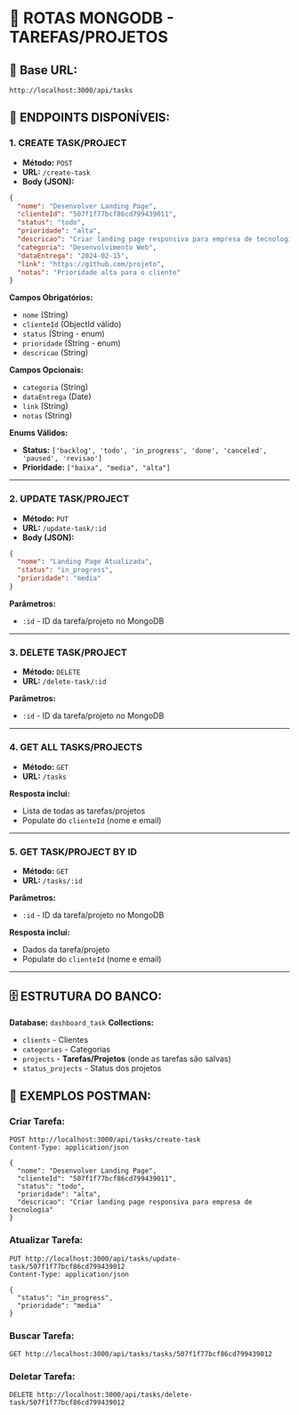 # 🚀 **ROTAS MONGODB - TAREFAS/PROJETOS**

## 📍 **Base URL:**
```
http://localhost:3000/api/tasks
```

## 🔧 **ENDPOINTS DISPONÍVEIS:**

### **1. CREATE TASK/PROJECT**
- **Método:** `POST`
- **URL:** `/create-task`
- **Body (JSON):**
```json
{
  "nome": "Desenvolver Landing Page",
  "clienteId": "507f1f77bcf86cd799439011",
  "status": "todo",
  "prioridade": "alta",
  "descricao": "Criar landing page responsiva para empresa de tecnologia",
  "categoria": "Desenvolvimento Web",
  "dataEntrega": "2024-02-15",
  "link": "https://github.com/projeto",
  "notas": "Prioridade alta para o cliente"
}
```

**Campos Obrigatórios:**
- `nome` (String)
- `clienteId` (ObjectId válido)
- `status` (String - enum)
- `prioridade` (String - enum)
- `descricao` (String)

**Campos Opcionais:**
- `categoria` (String)
- `dataEntrega` (Date)
- `link` (String)
- `notas` (String)

**Enums Válidos:**
- **Status:** `['backlog', 'todo', 'in_progress', 'done', 'canceled', 'paused', 'revisao']`
- **Prioridade:** `["baixa", "media", "alta"]`

---

### **2. UPDATE TASK/PROJECT**
- **Método:** `PUT`
- **URL:** `/update-task/:id`
- **Body (JSON):**
```json
{
  "nome": "Landing Page Atualizada",
  "status": "in_progress",
  "prioridade": "media"
}
```

**Parâmetros:**
- `:id` - ID da tarefa/projeto no MongoDB

---

### **3. DELETE TASK/PROJECT**
- **Método:** `DELETE`
- **URL:** `/delete-task/:id`

**Parâmetros:**
- `:id` - ID da tarefa/projeto no MongoDB

---

### **4. GET ALL TASKS/PROJECTS**
- **Método:** `GET`
- **URL:** `/tasks`

**Resposta inclui:**
- Lista de todas as tarefas/projetos
- Populate do `clienteId` (nome e email)

---

### **5. GET TASK/PROJECT BY ID**
- **Método:** `GET`
- **URL:** `/tasks/:id`

**Parâmetros:**
- `:id` - ID da tarefa/projeto no MongoDB

**Resposta inclui:**
- Dados da tarefa/projeto
- Populate do `clienteId` (nome e email)

---

## 🗄️ **ESTRUTURA DO BANCO:**

**Database:** `dashboard_task`
**Collections:**
- `clients` - Clientes
- `categories` - Categorias
- `projects` - **Tarefas/Projetos** (onde as tarefas são salvas)
- `status_projects` - Status dos projetos

## 📝 **EXEMPLOS POSTMAN:**

### **Criar Tarefa:**
```
POST http://localhost:3000/api/tasks/create-task
Content-Type: application/json

{
  "nome": "Desenvolver Landing Page",
  "clienteId": "507f1f77bcf86cd799439011",
  "status": "todo",
  "prioridade": "alta",
  "descricao": "Criar landing page responsiva para empresa de tecnologia"
}
```

### **Atualizar Tarefa:**
```
PUT http://localhost:3000/api/tasks/update-task/507f1f77bcf86cd799439012
Content-Type: application/json

{
  "status": "in_progress",
  "prioridade": "media"
}
```

### **Buscar Tarefa:**
```
GET http://localhost:3000/api/tasks/tasks/507f1f77bcf86cd799439012
```

### **Deletar Tarefa:**
```
DELETE http://localhost:3000/api/tasks/delete-task/507f1f77bcf86cd799439012
```
